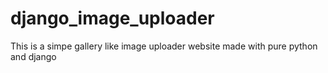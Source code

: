 # django_image_uploader
This is a simpe gallery like image uploader website made with pure python and django
